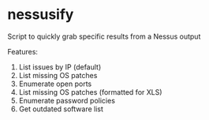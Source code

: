 # nessusify
Script to quickly grab specific results from a Nessus output

Features:
1. List issues by IP (default)
2. List missing OS patches
3. Enumerate open ports	   
4. List missing OS patches (formatted for XLS)
5. Enumerate password policies
6. Get outdated software list
